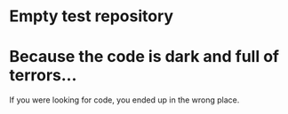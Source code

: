 # Empty test repository

# Because the code is dark and full of terrors...

If you were looking for code, you ended up in the wrong place.
